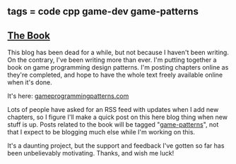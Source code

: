 tags = code cpp game-dev game-patterns
---

## [The Book](http://journal.stuffwithstuff.com/2009/10/12/the-book/ "The Book")

This blog has been dead for a while, but not because I haven't been writing.
On the contrary, I've been writing more than ever. I'm putting together a book
on game programming design patterns. I'm posting chapters online as they're
completed, and hope to have the whole text freely available online when it's
done.

It's here: [gameprogrammingpatterns.com](http://gameprogrammingpatterns.com)


Lots of people have asked for an RSS feed with updates when I add new
chapters, so I figure I'll make a quick post on this here blog thing when new
stuff is up. Posts related to the book will be tagged "[game-patterns](http://journal.stuffwithstuff.com/category/game-patterns/)",
not that I expect to be blogging much else while I'm working on this.


It's a daunting project, but the support and feedback I've gotten so far has
been unbelievably motivating. Thanks, and wish me luck!
